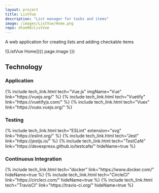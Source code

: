 ```yaml
---
layout: project
title: ListVue
description: "List manager for tasks and items"
image: /images/ListVue/Home.png
repo: dtom90/ListVue
---
```

A web application for creating lists and adding checkable items

![ListVue Home]({{ page.image }})

## Technology

### Application
<div class="flex">
{% include tech_link.html tech="Vue.js" imgName="Vue" link="https://vuejs.org/" %}
{% include tech_link.html tech="Vuetify" link="https://vuetifyjs.com/" %}
{% include tech_link.html tech="Vuex" link="https://vuex.vuejs.org/" %}
</div>

### Testing
<div class="flex">
{% include tech_link.html tech="ESLint" extension="svg" link="https://eslint.org/" %}
{% include tech_link.html tech="Jest" link="https://jestjs.io/" %}
{% include tech_link.html tech="TestCafé" link="https://devexpress.github.io/testcafe/" hideName=true %}
</div>

### Continuous Integration
<div class="flex">
{% include tech_link.html tech="docker" link="https://www.docker.com/" hideName=true %}
{% include tech_link.html tech="CircleCI" link="https://circleci.com/" hideName=true %}
{% include tech_link.html tech="TravisCI" link="https://travis-ci.org/" hideName=true %}
</div>